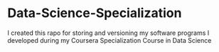 # Data-Science-Specialization
I created this rapo for storing and versioning my software programs I developed during my Coursera Specialization Course in Data Science
